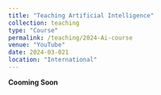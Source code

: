 ```yaml
---
title: "Teaching Artificial Intelligence"
collection: teaching
type: "Course"
permalink: /teaching/2024-Ai-course
venue: "YouTube"
date: 2024-03-021
location: "International"
---
```


**Cooming Soon**